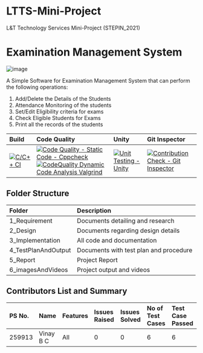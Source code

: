 # LTTS-Mini-Project
L&amp;T Technology Services Mini-Project (STEPIN_2021)

# Examination Management System
![image](https://user-images.githubusercontent.com/65846052/114353231-68bde680-9b8a-11eb-9c79-d00e7f4b3a9f.png)

A Simple Software for Examination Management System that can perform the following operations:
1. Add/Delete the Details of the Students
2. Attendance Monitoring of the students
3. Set/Edit Eligibility criteria for exams
4. Check Eligible Students for Exams
5. Print all the records of the students

|Build    |Code Quality     |Unity   |Git Inspector|
|:--------|:----------------|:--------|:-----------|
|[![C/C++ CI](https://github.com/vinaybc/LTTS-Mini-Project/actions/workflows/c-cpp.yml/badge.svg)](https://github.com/vinaybc/LTTS-Mini-Project/actions/workflows/c-cpp.yml)|[![Code Quality - Static Code - Cppcheck](https://github.com/vinaybc/LTTS-Mini-Project/actions/workflows/cppcheck.yml/badge.svg)](https://github.com/vinaybc/LTTS-Mini-Project/actions/workflows/cppcheck.yml) [![CodeQuality Dynamic Code Analysis Valgrind](https://github.com/vinaybc/LTTS-Mini-Project/actions/workflows/dynamic-code-quality.yml/badge.svg)](https://github.com/vinaybc/LTTS-Mini-Project/actions/workflows/dynamic-code-quality.yml) |[![Unit Testing - Unity](https://github.com/vinaybc/LTTS-Mini-Project/actions/workflows/unity.yml/badge.svg)](https://github.com/vinaybc/LTTS-Mini-Project/actions/workflows/unity.yml) |[![Contribution Check - Git Inspector](https://github.com/vinaybc/LTTS-Mini-Project/actions/workflows/gitinspector.yml/badge.svg)](https://github.com/vinaybc/LTTS-Mini-Project/actions/workflows/gitinspector.yml) |

## Folder Structure
|Folder|Description|
|:-----|:----------|
|1_Requirement|Documents detailing and research|
|2_Design|Documents regarding design details|
|3_Implementation|All code and documentation|
|4_TestPlanAndOutput|Documents with test plan and procedure|
|5_Report|Project Report|
|6_imagesAndVideos|Project output and videos|

## Contributors List and Summary
|PS No.|Name    |Features   |Issues Raised|Issues Solved  |No of Test Cases| Test Case Passed|
|:----|:-------|:----------|:------------|:---------------|:----------------|:---------------|
|259913|Vinay B C|All|0|0|6|6|

